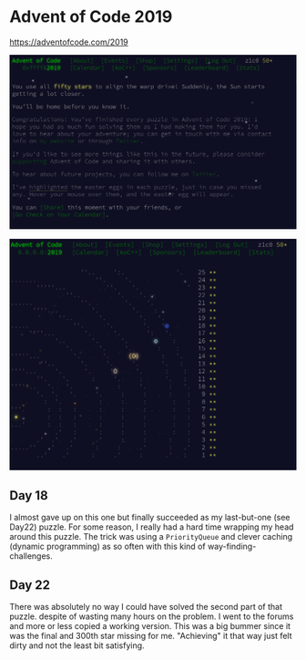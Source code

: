 # Advent of Code 2019

https://adventofcode.com/2019

![Advent of Code 2019 finished](aoc_2019_50_stars.png)

![Advent of Code 2019 finished](aoc_2019_done.png)


## Day 18

I almost gave up on this one but finally succeeded as my last-but-one (see Day22)
puzzle. For some reason, I really had a hard time wrapping my head around this puzzle.
The trick was using a `PriorityQueue` and clever caching (dynamic programming) as
so often with this kind of way-finding-challenges.

## Day 22

There was absolutely no way I could have solved the second part of that puzzle.
despite of wasting many hours on the problem. I went to the forums and more or
less copied a working version. This was a big bummer since it was the final
and 300th star missing for me. "Achieving" it that way just felt dirty and
not the least bit satisfying.
